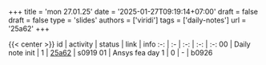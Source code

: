 +++
title = 'mon 27.01.25'
date = '2025-01-27T09:19:14+07:00'
draft = false
draft = false
type = 'slides'
authors = ['viridi']
tags = ['daily-notes']
url = '25a62'
+++

{{< center >}}
id | activity | status | link | info
:-: | :- | :-: | :-: | :-:
00 | Daily note init         | 1 | [25a62](/rusn/25a62) | s0919
01 | Ansys fea day 1         | 0 | - | b0926
